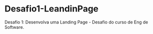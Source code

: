 # Desafio1-LeandinPage
Desafio 1: Desenvolva uma Landing Page - Desafio do curso de Eng de Software.
